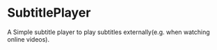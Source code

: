 # SubtitlePlayer
 A Simple subtitle player to play subtitles externally(e.g. when watching online videos).
